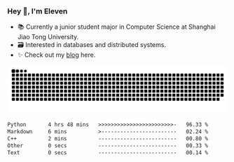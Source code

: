 ### Hey 👋, I'm Eleven

- 📚 Currently a junior student major in Computer Science at Shanghai Jiao Tong University.
- 🗃️ Interested in databases and distributed systems.
- ✨ Check out my [blog](https://blog.eleven.wiki) here.

![github contribution grid snake animation](https://raw.githubusercontent.com/El-even-11/El-even-11/output/github-contribution-grid-snake.svg)

<!--START_SECTION:waka-->

```text
Python       4 hrs 48 mins   >>>>>>>>>>>>>>>>>>>>>>>>-   96.33 %
Markdown     6 mins          >------------------------   02.24 %
C++          2 mins          -------------------------   00.80 %
Other        0 secs          -------------------------   00.33 %
Text         0 secs          -------------------------   00.14 %
```

<!--END_SECTION:waka-->
